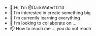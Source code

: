 - 👋 Hi, I’m @DarkWater11213 
- 👀 I’m interested in create something big
- 🌱 I’m currently learning everything
- 💞️ I’m looking to collaborate on ...
- 📫 How to reach me ... you do not reach

<!---
DarkWater11213/DarkWater11213 is a ✨ special ✨ repository because its `README.md` (this file) appears on your GitHub profile.
You can click the Preview link to take a look at your changes.
--->

